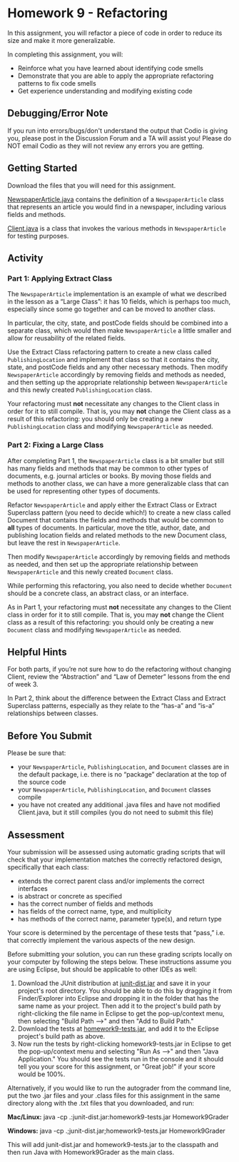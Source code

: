 # Homework 9 - Refactoring

In this assignment, you will refactor a piece of code in order to reduce its size and make it more generalizable.

In completing this assignment, you will:

- Reinforce what you have learned about identifying code smells
- Demonstrate that you are able to apply the appropriate refactoring patterns to fix code smells
- Get experience understanding and modifying existing code

## Debugging/Error Note

If you run into errors/bugs/don't understand the output that Codio is giving you, please post in the Discussion Forum and a TA will assist you! Please do NOT email Codio as they will not review any errors you are getting.

## Getting Started

Download the files that you will need for this assignment.

[NewspaperArticle.java](https://courses.edx.org/assets/courseware/v1/7c32be44ac1498aea6abf227a685456a/asset-v1:PennX+SD2x+2T2019+type@asset+block/NewspaperArticle.java) contains the definition of a `NewspaperArticle` class that represents an article you would find in a newspaper, including various fields and methods.

[Client.java](https://courses.edx.org/assets/courseware/v1/2af25a686446fb3fe84f707da5e5caa6/asset-v1:PennX+SD2x+2T2019+type@asset+block/Client.java) is a class that invokes the various methods in `NewspaperArticle` for testing purposes.

## Activity

### Part 1: Applying Extract Class

The `NewspaperArticle` implementation is an example of what we described in the lesson as a “Large Class”: it has 10 fields, which is perhaps too much, especially since some go together and can be moved to another class.

In particular, the city, state, and postCode fields should be combined into a separate class, which would then make `NewspaperArticle` a little smaller and allow for reusability of the related fields.

Use the Extract Class refactoring pattern to create a new class called `PublishingLocation` and implement that class so that it contains the city, state, and postCode fields and any other necessary methods. Then modify `NewspaperArticle` accordingly by removing fields and methods as needed, and then setting up the appropriate relationship between `NewspaperArticle` and this newly created `PublishingLocation` class.

Your refactoring must **not** necessitate any changes to the Client class in order for it to still compile. That is, you may **not** change the Client class as a result of this refactoring: you should only be creating a new `PublishingLocation` class and modifying `NewspaperArticle` as needed.

### Part 2: Fixing a Large Class

After completing Part 1, the `NewspaperArticle` class is a bit smaller but still has many fields and methods that may be common to other types of documents, e.g. journal articles or books. By moving those fields and methods to another class, we can have a more generalizable class that can be used for representing other types of documents.

Refactor `NewspaperArticle` and apply either the Extract Class or Extract Superclass pattern (you need to decide which!) to create a new class called Document that contains the fields and methods that would be common to **all** types of documents. In particular, move the title, author, date, and publishing location fields and related methods to the new Document class, but leave the rest in `NewspaperArticle`.

Then modify `NewspaperArticle` accordingly by removing fields and methods as needed, and then set up the appropriate relationship between `NewspaperArticle` and this newly created `Document` class.

While performing this refactoring, you also need to decide whether `Document` should be a concrete class, an abstract class, or an interface.

As in Part 1, your refactoring must **not** necessitate any changes to the Client class in order for it to still compile. That is, you may **not** change the Client class as a result of this refactoring: you should only be creating a new `Document` class and modifying `NewspaperArticle` as needed.

## Helpful Hints

For both parts, if you’re not sure how to do the refactoring without changing Client, review the “Abstraction” and “Law of Demeter” lessons from the end of week 3.

In Part 2, think about the difference between the Extract Class and Extract Superclass patterns, especially as they relate to the “has-a” and “is-a” relationships between classes.

## Before You Submit

Please be sure that:

- your `NewspaperArticle`, `PublishingLocation`, and `Document` classes are in the default package, i.e. there is no “package” declaration at the top of the source code
- your `NewspaperArticle`, `PublishingLocation`, and `Document` classes compile
- you have not created any additional .java files and have not modified Client.java, but it still compiles (you do not need to submit this file)

## Assessment

Your submission will be assessed using automatic grading scripts that will check that your implementation matches the correctly refactored design, specifically that each class:

- extends the correct parent class and/or implements the correct interfaces
- is abstract or concrete as specified
- has the correct number of fields and methods
- has fields of the correct name, type, and multiplicity
- has methods of the correct name, parameter type(s), and return type

Your score is determined by the percentage of these tests that “pass,” i.e. that correctly implement the various aspects of the new design.

Before submitting your solution, you can run these grading scripts locally on your computer by following the steps below. These instructions assume you are using Eclipse, but should be applicable to other IDEs as well:

1. Download the JUnit distribution at [junit-dist.jar](https://courses.edx.org/assets/courseware/v1/2ed6e73287692ad54165a95ba8e5ac11/asset-v1:PennX+SD2x+2T2019+type@asset+block/junit-dist.jar) and save it in your project's root directory. You should be able to do this by dragging it from Finder/Explorer into Eclipse and dropping it in the folder that has the same name as your project. Then add it to the project's build path by right-clicking the file name in Eclipse to get the pop-up/context menu, then selecting "Build Path -->" and then "Add to Build Path."
2. Download the tests at [homework9-tests.jar](https://courses.edx.org/assets/courseware/v1/48f23f4baabd7eb5cefcaa6b79e413a2/asset-v1:PennX+SD2x+2T2019+type@asset+block/homework9-tests.jar), and add it to the Eclipse project's build path as above.
3. Now run the tests by right-clicking homework9-tests.jar in Eclipse to get the pop-up/context menu and selecting "Run As -->" and then "Java Application." You should see the tests run in the console and it should tell you your score for this assignment, or "Great job!" if your score would be 100%.

Alternatively, if you would like to run the autograder from the command line, put the two .jar files and your .class files for this assignment in the same directory along with the .txt files that you downloaded, and run:

**Mac/Linux:** java -cp .:junit-dist.jar:homework9-tests.jar Homework9Grader

**Windows:** java -cp .;junit-dist.jar;homework9-tests.jar Homework9Grader

This will add junit-dist.jar and homework9-tests.jar to the classpath and then run Java with Homework9Grader as the main class.
